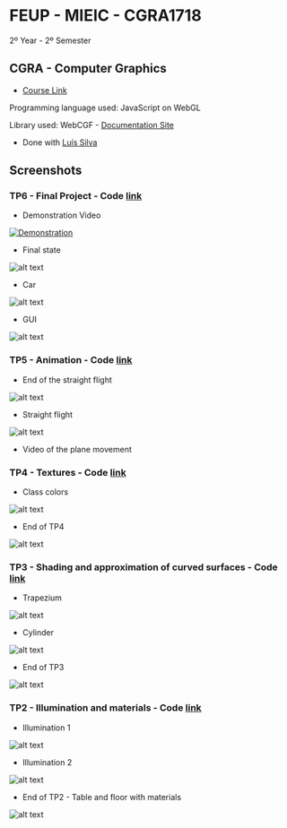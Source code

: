 # FEUP - MIEIC - CGRA1718
2º Year - 2º Semester 

## CGRA - Computer Graphics
* [Course Link](https://sigarra.up.pt/feup/pt/ucurr_geral.ficha_uc_view?pv_ocorrencia_id=399891)

Programming language used: JavaScript on WebGL

Library used: WebCGF - [Documentation Site](https://paginas.fe.up.pt/~ruirodrig/pub/sw/webcgf/docs/)

* Done with [Luís Silva](https://github.com/luisdiogo98)

## Screenshots


### TP6 - Final Project - Code [link](https://github.com/EstevesAndre/CGRA1718/tree/master/WebCGF.tp6/tp6)

* Demonstration Video 

[![Demonstration](https://img.youtube.com/vi/aeXdJqvqmqc/0.jpg)](https://www.youtube.com/watch?v=aeXdJqvqmqc)

* Final state

![alt text](https://github.com/EstevesAndre/CGRA1718/blob/master/WebCGF.tp6/CGFImage-tp6-T3G10-7.3.png)

* Car

![alt text](https://github.com/EstevesAndre/CGRA1718/blob/master/WebCGF.tp6/CGFImage-tp6-T3G10-2.4.png)

* GUI

![alt text](https://github.com/EstevesAndre/CGRA1718/blob/master/WebCGF.tp6/GUI.png)


### TP5 - Animation - Code [link](https://github.com/EstevesAndre/CGRA1718/tree/master/WebCGF.tp5/tp5)


* End of the straight flight

![alt text](https://github.com/EstevesAndre/CGRA1718/blob/master/WebCGF.tp5/CGFImage-tp5-T3G10-extra.png)

* Straight flight

![alt text](https://github.com/EstevesAndre/CGRA1718/blob/master/WebCGF.tp5/CGFImage-tp5-T3G10-extra-straight.png)

* Video of the plane movement


### TP4 - Textures - Code [link](https://github.com/EstevesAndre/CGRA1718/tree/master/WebCGF.tp4/tp4)


* Class colors

![alt text](https://github.com/EstevesAndre/CGRA1718/blob/master/WebCGF.tp4/CGFImage-tp4-T3G10-3.3.png)

* End of TP4 

![alt text](https://github.com/EstevesAndre/CGRA1718/blob/master/WebCGF.tp4/CGFImage-tp4-T3G10-extra.png)


### TP3 - Shading and approximation of curved surfaces - Code [link](https://github.com/EstevesAndre/CGRA1718/tree/master/WebCGF.tp3/tp3)

* Trapezium

![alt text](https://github.com/EstevesAndre/CGRA1718/blob/master/WebCGF.tp3/CGFImage-tp3-T3G10-1.3.png)

* Cylinder

![alt text](https://github.com/EstevesAndre/CGRA1718/blob/master/WebCGF.tp3/CGFImage-tp3-T3G10-2.4.png)

* End of TP3

![alt text](https://github.com/EstevesAndre/CGRA1718/blob/master/WebCGF.tp3/CGFImage-tp3-T3G10-extra.png)


### TP2 - Illumination and materials - Code [link](https://github.com/EstevesAndre/CGRA1718/tree/master/WebCGF.tp2/tp2)


* Illumination 1

![alt text](https://github.com/EstevesAndre/CGRA1718/blob/master/WebCGF.tp2/CGFImage‐tp2‐T3G10‐2.8.png)

* Illumination 2

![alt text](https://github.com/EstevesAndre/CGRA1718/blob/master/WebCGF.tp2/CGFImage‐tp2‐T3G10‐3.4.png)

* End of TP2 - Table and floor with materials

![alt text](https://github.com/EstevesAndre/CGRA1718/blob/master/WebCGF.tp2/CGFImage‐tp2‐T3G10‐extra.png)


